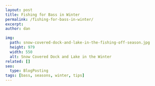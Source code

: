 ```yaml
---
layout: post
title: Fishing for Bass in Winter
permalink: /fishing-for-bass-in-winter/
excerpt:
author: dan

img:
  path: snow-covered-dock-and-lake-in-the-fishing-off-season.jpg
  height: 979
  width: 550
  alt: Snow Covered Dock and Lake in the Winter
related: []
seo:
  type: BlogPosting
tags: [bass, seasons, winter, tips]
---
```

